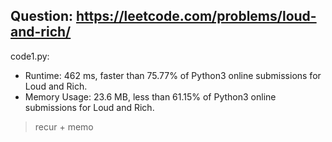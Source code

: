 ## Question: https://leetcode.com/problems/loud-and-rich/

code1.py:
* Runtime: 462 ms, faster than 75.77% of Python3 online submissions for Loud and Rich.
* Memory Usage: 23.6 MB, less than 61.15% of Python3 online submissions for Loud and Rich.
> recur + memo